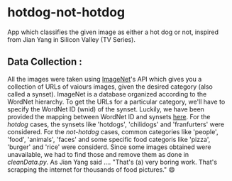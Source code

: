 # hotdog-not-hotdog

App which classifies the given image as either a hot dog or not, inspired from Jian Yang in Silicon Valley (TV Series).

## Data Collection :

All the images were taken using [ImageNet](http://image-net.org/download-API)'s API which gives you a collection of URLs of vaiours images, given the desired category (also called a synset). ImageNet is a database organized according to the WordNet hierarchy. To get the URLs for a particular category, we'll have to specify the WordNet ID (wnid) of the synset. Luckily, we have been provided the mapping between WordNet ID and synsets [here](http://image-net.org/archive/words.txt). For the *hotdog* cases, the synsets like 'hotdogs', 'chilidogs' and 'franfurters' were considered. For the *not-hotdog* cases, common categories like 'people', 'food', 'animals', 'faces' and some specific food categoris like 'pizza', 'burger' and 'rice' were considerd. Since some images obtained were unavailable, we had to find those and remove them as done in *cleanData.py*. As Jian Yang said .... "That's (a) very boring work. That's scrapping the internet for thousands of food pictures." :smile:
